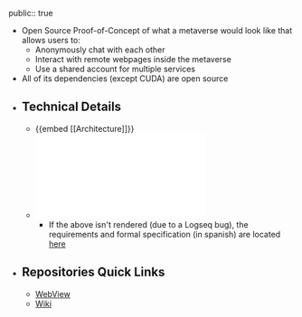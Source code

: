 public:: true

- Open Source Proof-of-Concept of what a metaverse would look like that allows users to:
	- Anonymously chat with each other
	- Interact with remote webpages inside the metaverse
	- Use a shared account for multiple services
- All of its dependencies (except CUDA) are open source
- ## Technical Details
	- {{embed [[Architecture]]}}
	- ![Requirements and formal specification (In Spanish)](../assets/Documento_Final_1707322895598_0.pdf)
		- If the above isn't rendered (due to a Logseq bug), the requirements and formal specification (in spanish) are located [here](https://github.com/MisterChief53/Metapulse-wiki/blob/master/assets/Documento_Final_1707322895598_0.pdf)
- ## Repositories Quick Links
	- [WebView](https://github.com/MisterChief53/CEF-Docker-O3DE)
	- [Wiki](https://github.com/MisterChief53/Metapulse-wiki)